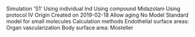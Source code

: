 Simulation 'S1'
Using individual Ind
Using compound Midazolam
Using protocol IV
Origin
Created on 2019-02-18
Allow aging
No
Model
Standard model for small molecules
Calculation methods
Endothelial surface areas: Organ vascularization
Body surface area: Mosteller
